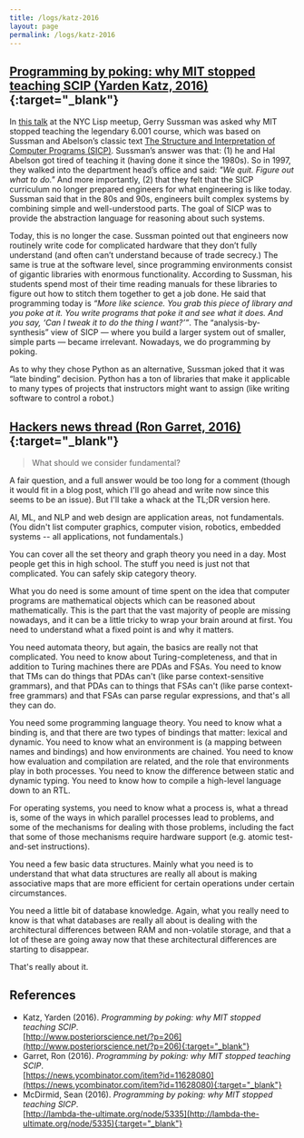 ```yaml
---
title: /logs/katz-2016
layout: page
permalink: /logs/katz-2016
---
```


## [Programming by poking: why MIT stopped teaching SCIP (Yarden Katz, 2016)](http://www.posteriorscience.net/?p=206){:target="_blank"}

In [this talk](https://vimeo.com/151465912#t=59m36s) at the NYC Lisp meetup, Gerry Sussman was asked why MIT stopped teaching the legendary 6.001 course, which was based on Sussman and Abelson’s classic text [The Structure and Interpretation of Computer Programs (SICP)](https://mitpress.mit.edu/sicp). Sussman’s answer was that: (1) he and Hal Abelson got tired of teaching it (having done it since the 1980s). So in 1997, they walked into the department head’s office and said: _"We quit. Figure out what to do."_ And more importantly, (2) that they felt that the SICP curriculum no longer prepared engineers for what engineering is like today. Sussman said that in the 80s and 90s, engineers built complex systems by combining simple and well-understood parts. The goal of SICP was to provide the abstraction language for reasoning about such systems.

Today, this is no longer the case. Sussman pointed out that engineers now routinely write code for complicated hardware that they don’t fully understand (and often can’t understand because of trade secrecy.) The same is true at the software level, since programming environments consist of gigantic libraries with enormous functionality. According to Sussman, his students spend most of their time reading manuals for these libraries to figure out how to stitch them together to get a job done. He said that programming today is _“More like science. You grab this piece of library and you poke at it. You write programs that poke it and see what it does. And you say, ‘Can I tweak it to do the thing I want?’”_. The “analysis-by-synthesis” view of SICP — where you build a larger system out of smaller, simple parts — became irrelevant. Nowadays, we do programming by poking.

As to why they chose Python as an alternative, Sussman joked that it was “late binding” decision. Python has a ton of libraries that make it applicable to many types of projects that instructors might want to assign (like writing software to control a robot.)

## [Hackers news thread (Ron Garret, 2016)](https://news.ycombinator.com/item?id=11628080){:target="_blank"}

> What should we consider fundamental?

A fair question, and a full answer would be too long for a comment (though it would fit in a blog post, which I'll go ahead and write now since this seems to be an issue). But I'll take a whack at the TL;DR version here.

AI, ML, and NLP and web design are application areas, not fundamentals. (You didn't list computer graphics, computer vision, robotics, embedded systems -- all applications, not fundamentals.)

You can cover all the set theory and graph theory you need in a day. Most people get this in high school. The stuff you need is just not that complicated. You can safely skip category theory.

What you do need is some amount of time spent on the idea that computer programs are mathematical objects which can be reasoned about mathematically. This is the part that the vast majority of people are missing nowadays, and it can be a little tricky to wrap your brain around at first. You need to understand what a fixed point is and why it matters.

You need automata theory, but again, the basics are really not that complicated. You need to know about Turing-completeness, and that in addition to Turing machines there are PDAs and FSAs. You need to know that TMs can do things that PDAs can't (like parse context-sensitive grammars), and that PDAs can to things that FSAs can't (like parse context-free grammars) and that FSAs can parse regular expressions, and that's all they can do.

You need some programming language theory. You need to know what a binding is, and that there are two types of bindings that matter: lexical and dynamic. You need to know what an environment is (a mapping between names and bindings) and how environments are chained. You need to know how evaluation and compilation are related, and the role that environments play in both processes. You need to know the difference between static and dynamic typing. You need to know how to compile a high-level language down to an RTL.

For operating systems, you need to know what a process is, what a thread is, some of the ways in which parallel processes lead to problems, and some of the mechanisms for dealing with those problems, including the fact that some of those mechanisms require hardware support (e.g. atomic test-and-set instructions).

You need a few basic data structures. Mainly what you need is to understand that what data structures are really all about is making associative maps that are more efficient for certain operations under certain circumstances.

You need a little bit of database knowledge. Again, what you really need to know is that what databases are really all about is dealing with the architectural differences between RAM and non-volatile storage, and that a lot of these are going away now that these architectural differences are starting to disappear.

That's really about it.

## References

* Katz, Yarden (2016). _Programming by poking: why MIT stopped teaching SCIP_.  
  [http://www.posteriorscience.net/?p=206](http://www.posteriorscience.net/?p=206){:target="_blank"}
* Garret, Ron (2016). _Programming by poking: why MIT stopped teaching SCIP_.  
  [https://news.ycombinator.com/item?id=11628080](https://news.ycombinator.com/item?id=11628080){:target="_blank"}
* McDirmid, Sean (2016). _Programming by poking: why MIT stopped teaching SICP_.  
  [http://lambda-the-ultimate.org/node/5335](http://lambda-the-ultimate.org/node/5335){:target="_blank"}
